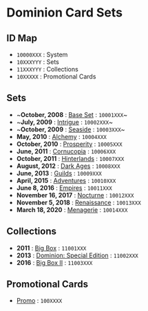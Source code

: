 # Dominion Card Sets

## ID Map
- `10000XXX` : System
- `10XXXYYY` : Sets
- `11XXXYYY` : Collections
- `10XXXXX` : Promotional Cards

## Sets
- ~**October, 2008** : [Base Set](http://wiki.dominionstrategy.com/index.php/Dominion_(Base_Set)) : `10001XXX`~
- ~**July, 2009** : [Intrigue](http://wiki.dominionstrategy.com/index.php/Intrigue) : `10002XXX`~
- ~**October, 2009** : [Seaside](http://wiki.dominionstrategy.com/index.php/Seaside) : `10003XXX`~
- **May, 2010** : [Alchemy](http://wiki.dominionstrategy.com/index.php/Alchemy) : `10004XXX`
- **October, 2010** : [Prosperity](http://wiki.dominionstrategy.com/index.php/Prosperity) : `10005XXX`
- **June, 2011** : [Cornucopia](http://wiki.dominionstrategy.com/index.php/Cornucopia) : `10006XXX`
- **October, 2011** : [Hinterlands](http://wiki.dominionstrategy.com/index.php/Hinterlands) : `10007XXX`
- **August, 2012** : [Dark Ages](http://wiki.dominionstrategy.com/index.php/Dark_Ages) : `10008XXX`
- **June, 2013** : [Guilds](http://wiki.dominionstrategy.com/index.php/Guilds) : `10009XXX`
- **April, 2015** : [Adventures](http://wiki.dominionstrategy.com/index.php/Adventures) : `10010XXX`
- **June 8, 2016** : [Empires](http://wiki.dominionstrategy.com/index.php/Empires) : `10011XXX`
- **November 16, 2017** : [Nocturne](http://wiki.dominionstrategy.com/index.php/Nocturne) : `10012XXX`
- **November 5, 2018** : [Renaissance](http://wiki.dominionstrategy.com/index.php/Renaissance) : `10013XXX`
- **March 18, 2020** : [Menagerie](http://wiki.dominionstrategy.com/index.php/Menagerie_(expansion)) : `10014XXX`

## Collections
- **2011** : [Big Box](http://wiki.dominionstrategy.com/index.php/Big_Box) : `11001XXX`
- **2013** : [Dominion: Special Edition](http://wiki.dominionstrategy.com/index.php/Special_Edition) : `11002XXX`
- **2016** : [Big Box II](http://wiki.dominionstrategy.com/index.php/Big_Box_II#English-language_Big_Box_II) : `11003XXX`

## Promotional Cards
- [Promo](http://wiki.dominionstrategy.com/index.php/Promo) : `100XXXX`
